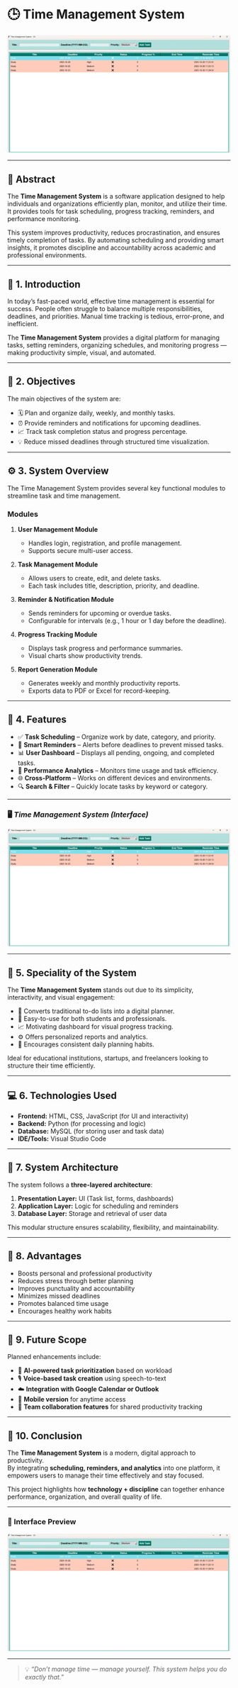 # 🕒 Time Management System

![Time Management System Interface](dd027ef5-e8d3-4979-b856-9d54c9c6e198.png)

---

## 🧩 Abstract
The **Time Management System** is a software application designed to help individuals and organizations efficiently plan, monitor, and utilize their time. It provides tools for task scheduling, progress tracking, reminders, and performance monitoring.

This system improves productivity, reduces procrastination, and ensures timely completion of tasks. By automating scheduling and providing smart insights, it promotes discipline and accountability across academic and professional environments.

---

## 📘 1. Introduction
In today’s fast-paced world, effective time management is essential for success. People often struggle to balance multiple responsibilities, deadlines, and priorities. Manual time tracking is tedious, error-prone, and inefficient.

The **Time Management System** provides a digital platform for managing tasks, setting reminders, organizing schedules, and monitoring progress — making productivity simple, visual, and automated.

---

## 🎯 2. Objectives
The main objectives of the system are:

- 🗓️ Plan and organize daily, weekly, and monthly tasks.  
- ⏰ Provide reminders and notifications for upcoming deadlines.  
- 📈 Track task completion status and progress percentage.  
- 💡 Reduce missed deadlines through structured time visualization.  

---

## ⚙️ 3. System Overview
The Time Management System provides several key functional modules to streamline task and time management.

### **Modules**
1. **User Management Module**  
   - Handles login, registration, and profile management.  
   - Supports secure multi-user access.

2. **Task Management Module**  
   - Allows users to create, edit, and delete tasks.  
   - Each task includes title, description, priority, and deadline.

3. **Reminder & Notification Module**  
   - Sends reminders for upcoming or overdue tasks.  
   - Configurable for intervals (e.g., 1 hour or 1 day before the deadline).

4. **Progress Tracking Module**  
   - Displays task progress and performance summaries.  
   - Visual charts show productivity trends.

5. **Report Generation Module**  
   - Generates weekly and monthly productivity reports.  
   - Exports data to PDF or Excel for record-keeping.

---

## 🌟 4. Features
- ✅ **Task Scheduling** – Organize work by date, category, and priority.  
- 🔔 **Smart Reminders** – Alerts before deadlines to prevent missed tasks.  
- 📊 **User Dashboard** – Displays all pending, ongoing, and completed tasks.  
- 🧮 **Performance Analytics** – Monitors time usage and task efficiency.  
- 🌐 **Cross-Platform** – Works on different devices and environments.  
- 🔍 **Search & Filter** – Quickly locate tasks by keyword or category.  

---

### 🖥️ *Time Management System (Interface)*

![Interface Screenshot](dd027ef5-e8d3-4979-b856-9d54c9c6e198.png)

---

## 💫 5. Speciality of the System
The **Time Management System** stands out due to its simplicity, interactivity, and visual engagement:

- 🧭 Converts traditional to-do lists into a digital planner.  
- 💬 Easy-to-use for both students and professionals.  
- 📈 Motivating dashboard for visual progress tracking.  
- ⚙️ Offers personalized reports and analytics.  
- 🌿 Encourages consistent daily planning habits.

Ideal for educational institutions, startups, and freelancers looking to structure their time efficiently.

---

## 💻 6. Technologies Used
- **Frontend:** HTML, CSS, JavaScript (for UI and interactivity)  
- **Backend:** Python (for processing and logic)  
- **Database:** MySQL (for storing user and task data)  
- **IDE/Tools:** Visual Studio Code  

---

## 🧱 7. System Architecture
The system follows a **three-layered architecture**:

1. **Presentation Layer:** UI (Task list, forms, dashboards)  
2. **Application Layer:** Logic for scheduling and reminders  
3. **Database Layer:** Storage and retrieval of user data  

This modular structure ensures scalability, flexibility, and maintainability.

---

## 🚀 8. Advantages
- Boosts personal and professional productivity  
- Reduces stress through better planning  
- Improves punctuality and accountability  
- Minimizes missed deadlines  
- Promotes balanced time usage  
- Encourages healthy work habits  

---

## 🔮 9. Future Scope
Planned enhancements include:

- 🤖 **AI-powered task prioritization** based on workload  
- 🎙️ **Voice-based task creation** using speech-to-text  
- ☁️ **Integration with Google Calendar or Outlook**  
- 📱 **Mobile version** for anytime access  
- 👥 **Team collaboration features** for shared productivity tracking  

---

## 🏁 10. Conclusion
The **Time Management System** is a modern, digital approach to productivity.  
By integrating **scheduling, reminders, and analytics** into one platform, it empowers users to manage their time effectively and stay focused.

This project highlights how **technology + discipline** can together enhance performance, organization, and overall quality of life.

---

### 📸 Interface Preview
![Dashboard](dd027ef5-e8d3-4979-b856-9d54c9c6e198.png)

---

> 💡 *“Don’t manage time — manage yourself. This system helps you do exactly that.”*

